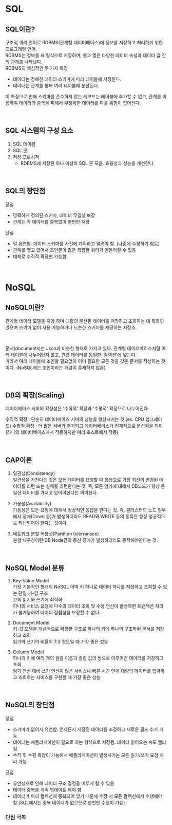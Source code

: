 # SQL

## SQL이란?

구조적 쿼리 언어로 RDBMS(관계형 데이터베이스)에 정보를 저장하고 처리하기 위한 프로그래밍 언어.  
RDBMS는 정보를 표 형식으로 저장하며, 행과 열은 다양한 데이터 속성과 데이터 값 간의 관계를 나타낸다.  
RDBMS의 핵심적인 두 가지 특징

- 데이터는 정해진 데이터 스키마에 따라 테이블에 저장된다.
- 데이터는 관계를 통해 여러 테이블에 분산된다.

이 특징으로 인해 스키마를 준수하지 않는 레코드는 테이블에 추가할 수 없고, 관계를 이용하여 데이터의 중복을 피해서 부정확한 데이터를 다룰 위험이 없어진다.

</br>

## SQL 시스템의 구성 요소

1. SQL 테이블
2. SQL 문
3. 저장 프로시저
   - RDBMS에 저장된 하나 이상의 SQL 문 모음. 효율성과 성능을 개선한다.

</br>

## SQL의 장단점

장점

- 명확하게 정의된 스키마, 데이터 무결성 보장
- 관계는 각 데이터를 중복없이 한번만 저장

단점

- 덜 유연함. 데이터 스키마를 사전에 계획하고 알려야 함. (나중에 수정하기 힘듬)
- 관계를 맺고 있어서 조인문이 많은 복잡한 쿼리가 만들어질 수 있음
- 대체로 수직적 확장만 가능함

</br>

# NoSQL

## NoSQL이란?

관계형 데이터 모델을 지양 하며 대량의 분산된 데이터를 저장하고 조회하는 데 특화되었으며 스키마 없이 사용 가능하거나 느슨한 스키마를 제공하는 저장소.

</br>

문서(documents)는 Json과 비슷한 형태로 가지고 있다. 관계형 데이터베이스처럼 여러 테이블에 나누어담지 않고, 관련 데이터를 동일한 '컬렉션'에 넣는다.  
따라서 여러 테이블에 조인할 필요없이 이미 필요한 모든 것을 갖춘 문서를 작성하는 것이다. (NoSQL에는 조인이라는 개념이 존재하지 않음)

</br>

## DB의 확장(Scaling)

데이터베이스 서버의 확장성은 '수직적' 확장과 '수평적' 확장으로 나누어진다.

수직적 확장 : 단순히 데이터베이스 서버의 성능을 향상시키는 것 (ex. CPU 업그레이드)
수평적 확장 : 더 많은 서버가 추가되고 데이터베이스가 전체적으로 분산됨을 의미 (하나의 데이터베이스에서 작동하지만 여러 호스트에서 작동)

</br>

## CAP이론

1. 일관성(Consistency)  
   일관성을 가진다는 것은 모든 데이터를 요청할 때 응답으로 가장 최신의 변경된 데이터를 리턴 또는 실패를 리턴한다는 것. 즉, 모든 읽기에 대해서 DB노드가 항상 동일한 데이터를 가지고 있어야한다는 의미한다.

2. 가용성(Availability)  
   가용성은 모든 요청에 대해서 정상적인 응답을 한다는 것. 즉, 클러스터의 노드 일부에서 장애(Down 등)가 발생하더라도 READ와 WRITE 등의 동작은 항상 성공적으로 리턴되어야 한다는 것이다.

3. 네트워크 분할 허용성(Partition tolerransce)  
   분할 내구성이란 DB Node간의 통신 장애가 발생하더라도 동작해야한다는 것.

</br>

## NoSQL Model 분류

1. Key-Value Model  
   가장 기본적인 형태의 NoSQL 이며 키 하나로 데이터 하나를 저장하고 조회할 수 있는 단일 키-값 구조  
   고속 읽기와 쓰기에 최적화  
   하나의 서비스 요청에 다수의 데이터 조회 및 수정 연산이 발생하면 트랜잭션 처리가 불가능하여 데이터 정합성을 보장할 수 없다.

2. Document Model  
   키-값 모델을 개념적으로 확장한 구조로 하나의 키에 하나의 구조화된 문서를 저장하고 조회  
   읽기와 쓰기의 비율이 7:3 정도일 때 가장 좋은 성능

3. Column Model  
   하나의 키에 여러 개의 컬럼 이름과 컬럼 값의 쌍으로 이루어진 데이터를 저장하고 조회  
   읽기 연산 대비 쓰기 연산이 많은 서비스나 빠른 시간 안에 대량의 데이터를 입력하고 조회하는 서비스를 구현할 때 가장 좋은 성능

</br>

## NoSQL의 장단점

장점

- 스키마가 없어서 유연함. 언제든지 저장된 데이터를 조정하고 새로운 필드 추가 가능
- 데이터는 애플리케이션이 필요로 하는 형식으로 저장됨. 데이터 읽어오는 속도 빨라짐
- 수직 및 수평 확장이 가능해서 애플리케이션이 발생시키는 모든 읽기/쓰기 요청 처리 가능

단점

- 유연성으로 인해 데이터 구조 결정을 미루게 될 수 있음
- 데이터 중복을 계속 업데이트 해야 함
- 데이터가 여러 컬렉션에 중복되어 있기 때문에 수정 시 모든 컬렉션에서 수행해야 함 (SQL에서는 중복 데이터가 없으므로 한번만 수행이 가능)

### 단점 극복
